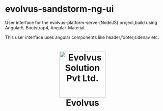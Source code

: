 # evolvus-sandstorm-ng-ui
User interface for the evolvus-platform-server(NodeJS) project,build using Angular5, Bootstrap4, Angular-Material.

This user interface uses angular components like header,footer,sidenav etc.

<h1 align="center">
	<img height="150" src="./src/assets/favicon.png" alt="Evolvus Solution Pvt Ltd." />
	<br> Evolvus
</h1>
